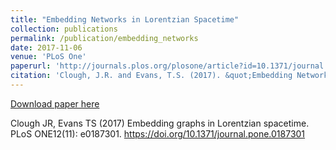```yaml
---
title: "Embedding Networks in Lorentzian Spacetime"
collection: publications
permalink: /publication/embedding_networks
date: 2017-11-06
venue: 'PLoS One'
paperurl: 'http://journals.plos.org/plosone/article?id=10.1371/journal.pone.0187301'
citation: 'Clough, J.R. and Evans, T.S. (2017). &quot;Embedding Networks in Lorentzian Spacetime.&quot; <i>PLoS One</i>.'
---
```


[Download paper here](http://journals.plos.org/plosone/article?id=10.1371/journal.pone.0187301)

Clough JR, Evans TS (2017) Embedding graphs in Lorentzian spacetime. PLoS ONE12(11): e0187301. https://doi.org/10.1371/journal.pone.0187301
